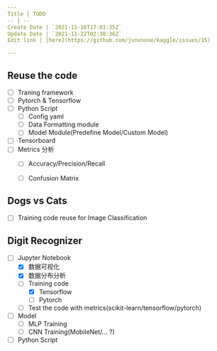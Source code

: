 ```yaml
---
Title | TODO
-- | --
Create Date | `2021-11-16T17:01:35Z`
Update Date | `2021-11-22T02:38:36Z`
Edit link | [here](https://github.com/junxnone/kaggle/issues/15)

---
```

## Reuse the code
- [ ] Traning framework
- [ ] Pytorch & Tensorflow
- [ ] Python Script
  - [ ] Config yaml
  - [ ] Data Formatting module
  - [ ] Model Module(Predefine Model/Custom Model)
- [ ] Tensorboard
- [ ] Metrics 分析
  - [ ] Accuracy/Precision/Recall
  - [ ] Confusion Matrix


## Dogs vs Cats
- [ ] Training code reuse for Image Classification


## Digit Recognizer
- [ ] Jupyter Notebook
  - [x] 数据可视化
  - [x] 数据分布分析
  - [ ] Training code
    - [x] Tensorflow
    - [ ] Pytorch
  - [ ] Test the code with metrics(scikit-learn/tensorflow/pytorch)
- [ ] Model
  - [ ] MLP Training
  - [ ] CNN Training(MobileNet/... ?)
- [ ] Python Script

